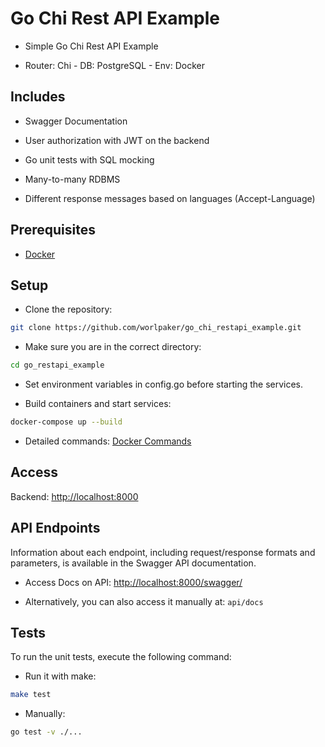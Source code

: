 # Go Chi Rest API Example

- Simple Go Chi Rest API Example

- Router: Chi - DB: PostgreSQL - Env: Docker

## Includes

- Swagger Documentation

- User authorization with JWT on the backend

- Go unit tests with SQL mocking

- Many-to-many RDBMS

- Different response messages based on languages (Accept-Language)

## Prerequisites

- [Docker](https://docs.docker.com/get-docker/)

## Setup

- Clone the repository:

```bash
git clone https://github.com/worlpaker/go_chi_restapi_example.git
```

- Make sure you are in the correct directory:

```bash
cd go_restapi_example
```

- Set environment variables in config.go before starting the services.

- Build containers and start services:

```bash
docker-compose up --build
```

- Detailed commands: [Docker Commands](https://docs.docker.com/engine/reference/commandline/docker/)

## Access

Backend: <http://localhost:8000>

## API Endpoints

Information about each endpoint, including request/response formats and parameters, is available in the Swagger API documentation.

- Access Docs on API: <http://localhost:8000/swagger/>

- Alternatively, you can also access it manually at: `api/docs`

## Tests

To run the unit tests, execute the following command:

- Run it with make:

```bash
make test
```

- Manually:

```bash
go test -v ./...
```
